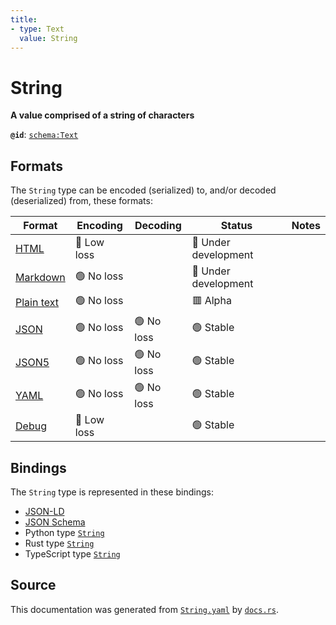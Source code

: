 ```yaml
---
title:
- type: Text
  value: String
---
```


# String

**A value comprised of a string of characters**

**`@id`**: [`schema:Text`](https://schema.org/Text)

## Formats

The `String` type can be encoded (serialized) to, and/or decoded (deserialized) from, these formats:

| Format                                                           | Encoding      | Decoding     | Status                 | Notes |
| ---------------------------------------------------------------- | ------------- | ------------ | ---------------------- | ----- |
| [HTML](https://stencila.dev/docs/reference/formats/{name})       | 🔷 Low loss    |              | 🚧 Under development    |       |
| [Markdown](https://stencila.dev/docs/reference/formats/{name})   | 🟢 No loss     |              | 🚧 Under development    |       |
| [Plain text](https://stencila.dev/docs/reference/formats/{name}) | 🟢 No loss     |              | 🟥 Alpha                |       |
| [JSON](https://stencila.dev/docs/reference/formats/{name})       | 🟢 No loss     | 🟢 No loss    | 🟢 Stable               |       |
| [JSON5](https://stencila.dev/docs/reference/formats/{name})      | 🟢 No loss     | 🟢 No loss    | 🟢 Stable               |       |
| [YAML](https://stencila.dev/docs/reference/formats/{name})       | 🟢 No loss     | 🟢 No loss    | 🟢 Stable               |       |
| [Debug](https://stencila.dev/docs/reference/formats/{name})      | 🔷 Low loss    |              | 🟢 Stable               |       |

## Bindings

The `String` type is represented in these bindings:

- [JSON-LD](https://stencila.dev/String.jsonld)
- [JSON Schema](https://stencila.dev/String.schema.json)
- Python type [`String`](https://github.com/stencila/stencila/blob/main/python/stencila/types/string.py)
- Rust type [`String`](https://github.com/stencila/stencila/blob/main/rust/schema/src/types/string.rs)
- TypeScript type [`String`](https://github.com/stencila/stencila/blob/main/typescript/src/types/String.ts)

## Source

This documentation was generated from [`String.yaml`](https://github.com/stencila/stencila/blob/main/schema/String.yaml) by [`docs.rs`](https://github.com/stencila/stencila/blob/main/rust/schema-gen/src/docs.rs).